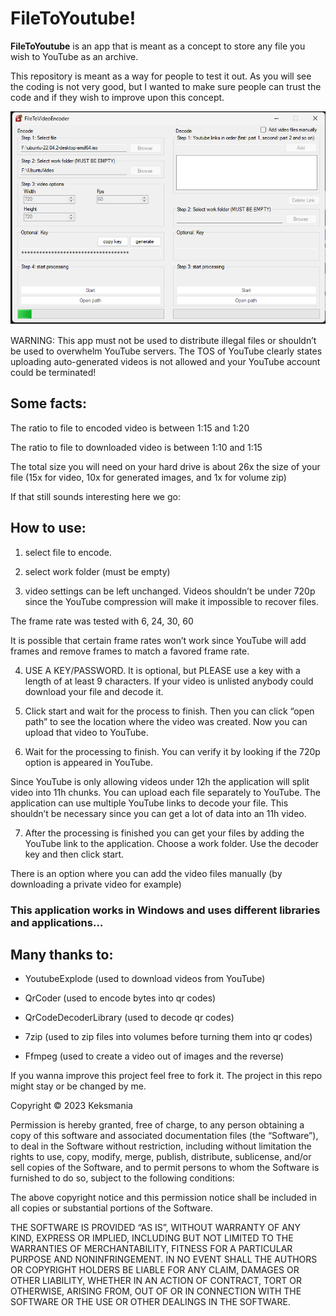 # FileToYoutube!

**FileToYoutube** is an app that is meant as a concept to store any file you wish to YouTube as an archive.

  

This repository is meant as a way for people to test it out. As you will see the coding is not very good, but I wanted to make sure people can trust the code and if they wish to improve upon this concept.

![encoding ubuntu 22.04](https://raw.githubusercontent.com/Keksmania/FileToYoutube/d191b0677aaac9baeb045b76ff12b334729fe81a/FileToYoutube/ImageReadme.png?token=GHSAT0AAAAAACA3VLX5HZPEPEVTMNTJYGO6ZCFOG3Q)  

WARNING: This app must not be used to distribute illegal files or shouldn’t be used to overwhelm YouTube servers. The TOS of YouTube clearly states uploading auto-generated videos is not allowed and your YouTube account could be terminated!

  

## Some facts:

The ratio to file to encoded video is between 1:15 and 1:20

The ratio to file to downloaded video is between 1:10 and 1:15

The total size you will need on your hard drive is about 26x the size of your file (15x for video, 10x for generated images, and 1x for volume zip)

  

If that still sounds interesting here we go:

  

## How to use:

  

1. select file to encode.

  

2. select work folder (must be empty)

  

3. video settings can be left unchanged. Videos shouldn’t be under 720p since the YouTube compression will make it impossible to recover files.

  

The frame rate was tested with 6, 24, 30, 60

It is possible that certain frame rates won’t work since YouTube will add frames and remove frames to match a favored frame rate.

  

4. USE A KEY/PASSWORD. It is optional, but PLEASE use a key with a length of at least 9 characters. If your video is unlisted anybody could download your file and decode it.

  

5. Click start and wait for the process to finish. Then you can click “open path” to see the location where the video was created. Now you can upload that video to YouTube.

  

6. Wait for the processing to finish. You can verify it by looking if the 720p option is appeared in YouTube.

  

Since YouTube is only allowing videos under 12h the application will split video into 11h chunks. You can upload each file separately to YouTube. The application can use multiple YouTube links to decode your file. This shouldn’t be necessary since you can get a lot of data into an 11h video.

  

7. After the processing is finished you can get your files by adding the YouTube link to the application. Choose a work folder. Use the decoder key and then click start.

  

There is an option where you can add the video files manually (by downloading a private video for example)

  

  

  

### This application works in Windows and uses different libraries and applications…

## Many thanks to:

  

- YoutubeExplode (used to download videos from YouTube)

- QrCoder (used to encode bytes into qr codes)

- QrCodeDecoderLibrary (used to decode qr codes)

- 7zip (used to zip files into volumes before turning them into qr codes)

- Ffmpeg (used to create a video out of images and the reverse)

  

  

  

If you wanna improve this project feel free to fork it. The project in this repo might stay or be changed by me.

  

  

Copyright © 2023 Keksmania

Permission is hereby granted, free of charge, to any person obtaining a copy of this software and associated documentation files (the “Software”), to deal in the Software without restriction, including without limitation the rights to use, copy, modify, merge, publish, distribute, sublicense, and/or sell copies of the Software, and to permit persons to whom the Software is furnished to do so, subject to the following conditions:

The above copyright notice and this permission notice shall be included in all copies or substantial portions of the Software.

THE SOFTWARE IS PROVIDED “AS IS”, WITHOUT WARRANTY OF ANY KIND, EXPRESS OR IMPLIED, INCLUDING BUT NOT LIMITED TO THE WARRANTIES OF MERCHANTABILITY, FITNESS FOR A PARTICULAR PURPOSE AND NONINFRINGEMENT. IN NO EVENT SHALL THE AUTHORS OR COPYRIGHT HOLDERS BE LIABLE FOR ANY CLAIM, DAMAGES OR OTHER LIABILITY, WHETHER IN AN ACTION OF CONTRACT, TORT OR OTHERWISE, ARISING FROM, OUT OF OR IN CONNECTION WITH THE SOFTWARE OR THE USE OR OTHER DEALINGS IN THE SOFTWARE.